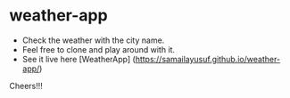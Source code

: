 # weather-app
- Check the weather with the city name.
- Feel free to clone and play around with it.
- See it live here [WeatherApp] (https://samailayusuf.github.io/weather-app/)

Cheers!!!